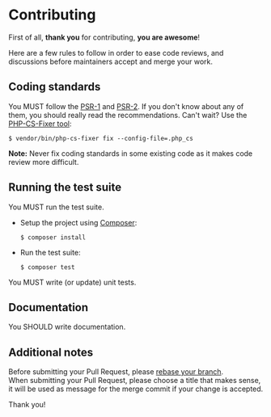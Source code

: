 Contributing
============

First of all, **thank you** for contributing, **you are awesome**!

Here are a few rules to follow in order to ease code reviews, and discussions before
maintainers accept and merge your work.

Coding standards
----------------

You MUST follow the [PSR-1](http://www.php-fig.org/psr/1/) and
[PSR-2](http://www.php-fig.org/psr/2/). If you don't know about any of them, you
should really read the recommendations. Can't wait? Use the [PHP-CS-Fixer
tool](http://cs.sensiolabs.org/):

```
$ vendor/bin/php-cs-fixer fix --config-file=.php_cs
```

__Note:__ Never fix coding standards in some existing code as it makes code review more difficult.

Running the test suite
-----------------------

You MUST run the test suite.

- Setup the project using [Composer](http://getcomposer.org/):
  ```
  $ composer install
  ```

- Run the test suite:
  ```
  $ composer test
  ```

You MUST write (or update) unit tests.

Documentation
-------------

You SHOULD write documentation.

Additional notes
----------------

Before submitting your Pull Request, please [rebase your branch](http://git-scm.com/book/en/Git-Branching-Rebasing).  
When submitting your Pull Request, please choose a title that makes sense, it will be used as message for the merge commit if your change is accepted.

Thank you!
